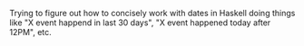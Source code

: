 Trying to figure out how to concisely work with dates in Haskell doing things like "X event happend in last 30 days", "X event happened today after 12PM", etc.
